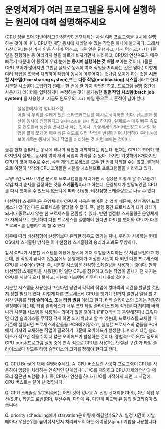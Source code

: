 # 운영체제가 여러 프로그램을 동시에 실행하는 원리에 대해 설명해주세요

(CPU 싱글 코어 기반이라고 가정하면) 운영체제는 사실 여러 프로그램을 동시에 실행하는 것이 아니다. CPU 한 개당 동시에 처리할 수 있는 작업은 하나에 불과하다. 그래서 사실 CPU는 한 가지 일을 하다가 멈추고, 다른 일을 진행하고, 다시 멈추고, 다시 다른 일을 진행하는 등 여러가지 일을 빠르게 바꿔가면서 처리하고, CPU의 연산속도가 매우 빠르기 때문에 이 동작이 우리 눈에는 **동시에 실행하는 것 처럼** 보이는 것이다. (물론 CPU 코어가 많아지면 그만큼 실제로 동시에 여러 작업을 처리하는 것은 맞다.) 이렇게 여러 작업을 조금씩 처리하여 작업이 동시에 이루어지는 것처럼 보이게 하는 것을 **시분할 시스템(time sharing system)**,또는 **다중 작업(multitasking) 시스템**이라고 한다. 시분할 시스템이 도입되기 전에는 한 번에 한 가지 작업만 하고, 프로그램 실행 중간에 사용자가 데이터를 입력하거나 수정하는 것이 불가능한 **일괄 작업 시스템(batch job system)** 을 사용했고, 지금도 윈도우의 `.bat` 파일 등으로 그 흔적이 남아 있다.

> 실생활에서(?) 멀티태스킹  
> 어릴 적 우리를 설레게 했던 스타크래프트를 예시로 생각하면 쉽다. 컨트롤과 생산을 동시에 진행한다고 `멀티태스킹을 한다` 라고 하지만, 실제로는 매우 빠른 속도로 컨트롤과 생산을 왔다갔다 하는 것이다. 운영체제의 멀티태스킹도 이처럼 작업을 짧게 쪼개어 매우 빠른 속도로 여러 작업을 번갈아가며 처리하여 우리 눈에 보이기로는 동시에 여러 작업을 처리하는 것 처럼 보이는 것이다.
    
물론 현재 컴퓨터는 동시에 하나의 작업만 처리하지는 않는다. 현재는 CPU의 코어가 많아지면서 실제로 동시에 여러 개의 작업이 처리될 수 있다. 하지만 기껏해야 8개까지인 CPU의 코어 개수로 수십, 수백 개의 프로세스를 모두 한 번에 처리할 수는 없고, 결과적으로 여전히 각각의 CPU 코어들은 시분할 시스템으로 프로그램들을 처리하고 있다.

그렇다면 CPU가 어떤 순서로 프로그램들을 처리하는 지 결정은 어떻게 할 수 있을까? 작업 처리 순서를 결정하는 것을 **스케줄링**이라고 하는데, 운영체제가 할당되었던 CPU를 다시 뺏어올 수 있느냐 없느냐에 따라 선점형, 비선점형 스케줄링으로 나눌 수 있다.

비선점형 스케줄링은 운영체제가 CPU의 사용을 뺏어올 수 없기 때문에, 실행 중인 프로세스가 있다면 다른 프로세스를 할당할 수 없다. 즉, 실행 중인 프로세스가 대기 상태가 되거나 종료되지 않는 한 프로세스를 전환할 수 있다. 반면 선점형 스케줄링은 운영체제가 자체적으로 판단하여 다른 프로세스를 실행해야 한다면 CPU를 뺏어와 CPU가 다른 프로세스를 실행하도록 할 수 있다.

경우에 따라 비선점형이 선점형보다 유리한 경우도 있기는 하나, 우리가 사용하는 현대 OS에서 스케줄링 방식은 이미 선점형 스케줄링의 승리라고 봐도 무방하다.

앞서 CPU가 시분할 시스템을 이용해 동시에 여러 작업을 처리하는 것 처럼 보인다고 했는데, 한 작업이 끝나지 않았음에도 운영체제가 지정한 시간이 다 되면 다른 프로세스에 CPU를 내주어야 한다. 즉, 시분할 시스템은 선점형 스케줄링을 사용하는 것이다. 만약 비선점형 스케줄링을 사용한다면 일단 CPU를 점유하고 있는 작업이 끝나기 전 까지는 CPU를 되찾아 오지 못하고, 시분할 시스템이 이루어지지 못할 것이다.

시분할 시스템을 사용한다고 한다면 당연히 각각의 작업에 얼마씩의 시간을 할당할 것인지 정할 필요가 있다. 이렇게 다른 프로세스에 CPU를 뺏기기 전까지 얼만큼 일을 할 지 시간 단위를 **타임 슬라이스, 또는 타임 퀀텀** 이라고 한다. 타임 슬라이스의 크기는 적절히 결정해야 하는데, 타임 슬라이스가 너무 크면 타임 슬라이스 안에 작업을 다 처리해 버리니까 시분할 시스템을 사용하는 의미가 없을 것이다.(FIFO 방식과 동일해진다.) 그렇다면 타임 슬라이스를 무작정 작게 하면 되지 않냐고 할 수 있는데, 프로세스를 교체할 때 기존에 실행되던 프로세스의 값들을 PCB에 저장하고, 실행할 프로세스의 값들을 PCB에서 가져와 교체하는 작업이 필요하기 때문에 오버헤드가 발생한다. 따라서 타임 슬라이스가 작으면 작을수록 더 많은 오버헤드가 발생하는 것이다. 경험적으로 80% 정도의 CPU burst(프로그램 실행 중에 연속 적으로 CPU를 사용하는 단절된 구간)가 타임 슬라이스보다 작도록 타임 슬라이스의 크기를 정해야 한다고 한다.

---

Q. CPU Burst에 대해 설명해주세요.
A. CPU 버스트란 사용자 프로그램이 CPU를 사용하여 명령을 처리하는 연속적인 단계입니다. I/O를 제외하고 CPU 자체의 연산과 메모리 접근만 포함됩니다. 즉, CPU가 연산을 하다가 I/O를 시작하게 되면 그 시점에 CPU 버스트는 끝이 난 것입니다.

Q. CPU 스케줄링 알고리즘에는 어떤 것이 있나요
A. 선입 선처리(FCFS), 최단 작업 우선(SJF), 라운드 로빈(RR), 우선수위, 다단계 큐, 다단계 피드백 큐 등의 알고리즘이 있습니다.

Q. priority scheduling에서 starvation은 어떻게 해결할까요?
A. 일정 시간이 지날 때마다 우선순위를 높여줘서 먼저 처리되도록 하는 에이징(Aging) 기법을 사용합니다.

